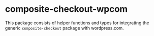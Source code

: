 composite-checkout-wpcom
========================

This package consists of helper functions and types for integrating the generic `composite-checkout` package with wordpress.com.
